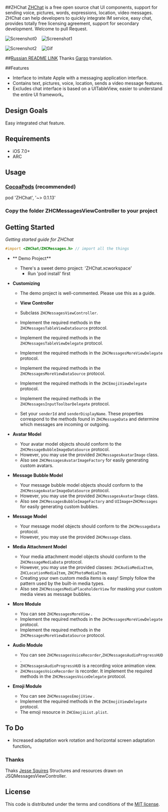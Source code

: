 ##ZHChat
[ZHChat](https://github.com/zhuozhuo/ZHChat) is a free open source chat UI components, support for sending voice, pictures, words, expressions, location, video messages. ZHChat can help developers to quickly integrate IM service, easy chat, provides totally free licensing agreement, support for secondary development. Welcome to pull Request.


![Screenshot0][img0] &nbsp;&nbsp; ![Screenshot1][img1] &nbsp;&nbsp;

![Screenshot2][img2] &nbsp;&nbsp; ![Gif][gif0] 

##[Russian README LINK](http://gargo.of.by/ui-библиотека-сообщений-для-ios/)
Thanks [Gargo](https://github.com/Gargo) translation.

##Features
* Interface to imitate Apple with a messaging application interface.
* Contains text, pictures, voice, location, sends a video message features.
* Excludes chat interface is based on a UITableView, easier to understand the entire UI framework。



## Design Goals
Easy integrated chat feature.


## Requirements

* iOS 7.0+
* ARC



## Usage
### [CocoaPods](https://cocoapods.org/) (recommended)

pod 'ZHChat', '~> 0.1.13'

### Copy the folder ZHCMessagesViewController to your project

## Getting Started
*Getting started guide for ZHChat*

```objective-c
#import <ZHChat/ZHCMessages.h> // import all the things
```

* ** Demo Project**
  * There's a sweet demo project: 'ZHChat.xcworkspace'
    * Run 'pod install' first

* **Customizing**
  * The demo project is well-commented. Please use this as a guide.

  * **View Controller**
  * Subclass `ZHCMessagesViewController`.
  * Implement the required methods in the `ZHCMessagesTableViewDataSource` protocol.
  * Implement the required methods in the `ZHCMessagesTableViewDelegate` protocol.
  * Implement the required methods in the `ZHCMessagesMoreViewDelegate` protocol.
  * Implement the required methods in the `ZHCMessagesMoreViewDataSource` protocol.
  * Implement the required methods in the `ZHCEmojiViewDelegate` protocol.  
  * Implement the required methods in the `ZHCMessagesInputToolbarDelegate` protocol.

  * Set your `senderId` and `senderDisplayName`. These properties correspond to the methods found in `ZHCMessageData` and determine which messages are incoming or outgoing.

* **Avatar Model**
  * Your avatar model objects should conform to the `ZHCMessageBubbleImageDataSource` protocol.
  * However, you may use the provided `ZHCMessagesAvatarImage` class.
  * Also see `ZHCMessagesAvatarImageFactory` for easily generating custom avatars.

* **Message Bubble Model**
  * Your message bubble model objects should conform to the `ZHCMessageAvatarImageDataSource` protocol.
  * However, you may use the provided `ZHCMessagesAvatarImage` class.
  * Also see `ZHCMessagesBubbleImageFactory` and `UIImage+ZHCMessages` for easily generating custom bubbles.

* **Message Model**
  * Your message model objects should conform to the `ZHCMessageData` protocol.
  * However, you may use the provided `ZHCMessage` class.

* **Media Attachment Model**
  * Your media attachment model objects should conform to the `ZHCMessageMediaData` protocol.
  * However, you may use the provided classes: `ZHCAudioMediaItem`, `ZHCLocationMediaItem`, `ZHCPhotoMediaItem`.
  * Creating your own custom media items is easy! Simply follow the pattern used by the built-in media types.
  * Also see `ZHCMessagesMediaPlaceholderView` for masking your custom media views as message bubbles.

* **More Module**
  * You can see `ZHCMessagesMoreView` .
  * Implement the required methods in the `ZHCMessagesMoreViewDelegate` protocol.
  * Implement the required methods in the `ZHCMessagesMoreViewDataSource` protocol.

* **Audio Module**
  * You can see `ZHCMessagesVoiceRecorder`,`ZHCMessagesAudioProgressHUD` .
  * `ZHCMessagesAudioProgressHUD` is a recording voice animation view.
  * `ZHCMessagesVoiceRecorder` is recorder. It implement the required methods in the `ZHCMessagesVoiceDelegate` protocol.

* **Emoji Module**
  * You can see `ZHCMessagesEmojiView` .
  * Implement the required methods in the `ZHCEmojiViewDelegate` protocol.
  * The emoji resource in `ZHCEmojiList.plist`.


## To Do
* Increased adaptation work rotation and horizontal screen adaptation function。


### Thanks
Thaks [Jesse Squires](https://github.com/jessesquires/JSQMessagesViewController) Structures and resources drawn on JSQMessagesViewController.

## License

This code is distributed under the terms and conditions of the [MIT license](LICENSE).



[img0]: http://ac-unmt7l5d.clouddn.com/39fd9320ae6315b2.PNG
[img1]: http://ac-unmt7l5d.clouddn.com/e1ed619294a427cc.PNG
[img2]: http://ac-unmt7l5d.clouddn.com/051832e16b4a5df2.PNG
[gif0]: http://ac-unmt7l5d.clouddn.com/a2e173ec4d2ec3da.gif
